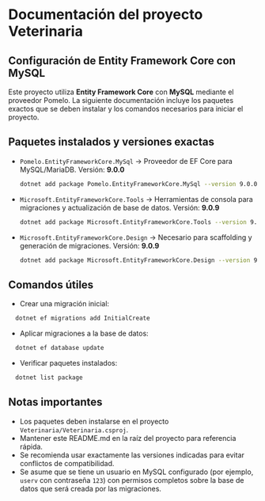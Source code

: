 # Documentación del proyecto Veterinaria

## Configuración de Entity Framework Core con MySQL

Este proyecto utiliza **Entity Framework Core** con **MySQL** mediante el proveedor Pomelo. La siguiente documentación incluye los paquetes exactos que se deben instalar y los comandos necesarios para iniciar el proyecto.

## Paquetes instalados y versiones exactas

* `Pomelo.EntityFrameworkCore.MySql` → Proveedor de EF Core para MySQL/MariaDB.
  Versión: **9.0.0**

  ```bash
  dotnet add package Pomelo.EntityFrameworkCore.MySql --version 9.0.0
  ```

* `Microsoft.EntityFrameworkCore.Tools` → Herramientas de consola para migraciones y actualización de base de datos.
  Versión: **9.0.9**

  ```bash
  dotnet add package Microsoft.EntityFrameworkCore.Tools --version 9.0.9
  ```

* `Microsoft.EntityFrameworkCore.Design` → Necesario para scaffolding y generación de migraciones.
  Versión: **9.0.9**

  ```bash
  dotnet add package Microsoft.EntityFrameworkCore.Design --version 9.0.9
  ```

## Comandos útiles

* Crear una migración inicial:

```bash
  dotnet ef migrations add InitialCreate
```

* Aplicar migraciones a la base de datos:

```bash
  dotnet ef database update
```

* Verificar paquetes instalados:

```bash
  dotnet list package
```

## Notas importantes

* Los paquetes deben instalarse en el proyecto `Veterinaria/Veterinaria.csproj`.
* Mantener este README.md en la raíz del proyecto para referencia rápida.
* Se recomienda usar exactamente las versiones indicadas para evitar conflictos de compatibilidad.
* Se asume que se tiene un usuario en MySQL configurado (por ejemplo, `userv` con contraseña `123`) con permisos completos sobre la base de datos que será creada por las migraciones.
